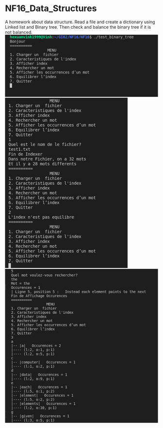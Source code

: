 # NF16_Data_Structures

A homework about data structure. Read a file and create a dictionary using Linked list and Binary tree. Then check and balance the binary tree if it is not balanced.  
![alt text](images/1.png)  
![alt text](images/2.png)  
![alt text](images/3.png)

